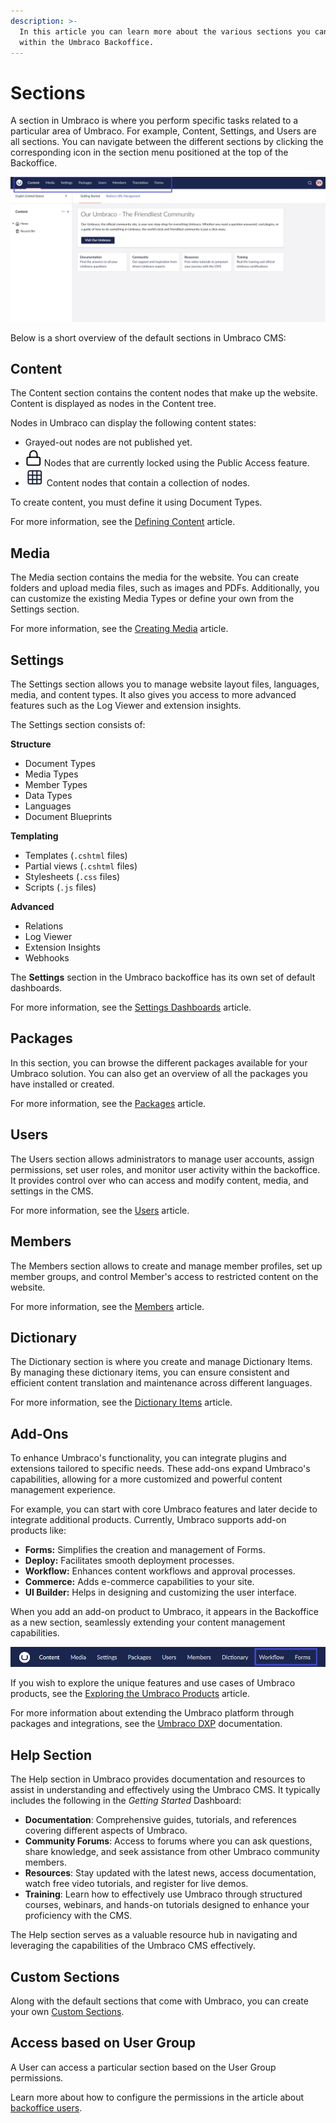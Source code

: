 ```yaml
---
description: >-
  In this article you can learn more about the various sections you can find
  within the Umbraco Backoffice.
---
```


# Sections

A section in Umbraco is where you perform specific tasks related to a particular area of Umbraco. For example, Content, Settings, and Users are all sections. You can navigate between the different sections by clicking the corresponding icon in the section menu positioned at the top of the Backoffice.

![The Section menu is the horizontal menu located at the top of the Umbraco Backoffice.](images/highlight-sections-v14.png)

Below is a short overview of the default sections in Umbraco CMS:

## Content

The Content section contains the content nodes that make up the website. Content is displayed as nodes in the Content tree.

Nodes in Umbraco can display the following content states:

* Grayed-out nodes are not published yet.
* <img src="../../.gitbook/assets/public-access-icon.png" alt="" data-size="line">  Nodes that are currently locked using the Public Access feature.
* <img src="../../.gitbook/assets/collection-icon.png" alt="" data-size="line"> Content nodes that contain a collection of nodes.

To create content, you must define it using Document Types.

For more information, see the [Defining Content](../data/defining-content/) article.

## Media

The Media section contains the media for the website. You can create folders and upload media files, such as images and PDFs. Additionally, you can customize the existing Media Types or define your own from the Settings section.

For more information, see the [Creating Media](../data/creating-media/) article.

## Settings

The Settings section allows you to manage website layout files, languages, media, and content types. It also gives you access to more advanced features such as the Log Viewer and extension insights.

The Settings section consists of:

**Structure**

* Document Types
* Media Types
* Member Types
* Data Types
* Languages
* Document Blueprints

**Templating**

* Templates (`.cshtml` files)
* Partial views (`.cshtml` files)
* Stylesheets (`.css` files)
* Scripts (`.js` files)

**Advanced**

* Relations
* Log Viewer
* Extension Insights
* Webhooks

The **Settings** section in the Umbraco backoffice has its own set of default dashboards.

For more information, see the [Settings Dashboards](settings-dashboards.md) article.

## Packages

In this section, you can browse the different packages available for your Umbraco solution. You can also get an overview of all the packages you have installed or created.

For more information, see the [Packages](../../extending/packages/) article.

## Users

The Users section allows administrators to manage user accounts, assign permissions, set user roles, and monitor user activity within the backoffice. It provides control over who can access and modify content, media, and settings in the CMS.

For more information, see the [Users](../data/users.md) article.

## Members

The Members section allows to create and manage member profiles, set up member groups, and control Member's access to restricted content on the website.

For more information, see the [Members](../data/members.md) article.

## Dictionary

The Dictionary section is where you create and manage Dictionary Items. By managing these dictionary items, you can ensure consistent and efficient content translation and maintenance across different languages.

For more information, see the [Dictionary Items](../data/dictionary-items.md) article.

## Add-Ons

To enhance Umbraco's functionality, you can integrate plugins and extensions tailored to specific needs. These add-ons expand Umbraco's capabilities, allowing for a more customized and powerful content management experience.

For example, you can start with core Umbraco features and later decide to integrate additional products. Currently, Umbraco supports add-on products like:

* **Forms:** Simplifies the creation and management of Forms.
* **Deploy:** Facilitates smooth deployment processes.
* **Workflow:** Enhances content workflows and approval processes.
* **Commerce:** Adds e-commerce capabilities to your site.
* **UI Builder:** Helps in designing and customizing the user interface.

When you add an add-on product to Umbraco, it appears in the Backoffice as a new section, seamlessly extending your content management capabilities.

![Add-Ons Section](images/Add-ons.png)

If you wish to explore the unique features and use cases of Umbraco products, see the [Exploring the Umbraco Products](https://docs.umbraco.com/welcome/getting-started/exploring-the-umbraco-products) article.

For more information about extending the Umbraco platform through packages and integrations, see the [Umbraco DXP](https://docs.umbraco.com/umbraco-dxp) documentation.

## Help Section

The Help section in Umbraco provides documentation and resources to assist in understanding and effectively using the Umbraco CMS. It typically includes the following in the _Getting Started_ Dashboard:

* **Documentation**: Comprehensive guides, tutorials, and references covering different aspects of Umbraco.
* **Community Forums**: Access to forums where you can ask questions, share knowledge, and seek assistance from other Umbraco community members.
* **Resources**: Stay updated with the latest news, access documentation, watch free video tutorials, and register for live demos.
* **Training**: Learn how to effectively use Umbraco through structured courses, webinars, and hands-on tutorials designed to enhance your proficiency with the CMS.

The Help section serves as a valuable resource hub in navigating and leveraging the capabilities of the Umbraco CMS effectively.

## Custom Sections

Along with the default sections that come with Umbraco, you can create your own [Custom Sections](../../customizing/section-trees.md).

## Access based on User Group

A User can access a particular section based on the User Group permissions.

Learn more about how to configure the permissions in the article about [backoffice users](../data/users.md).

